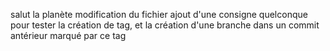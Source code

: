 salut la planète
modification du fichier
ajout d'une consigne quelconque pour tester la création de tag, et la création d'une branche dans un commit antérieur marqué par ce tag
